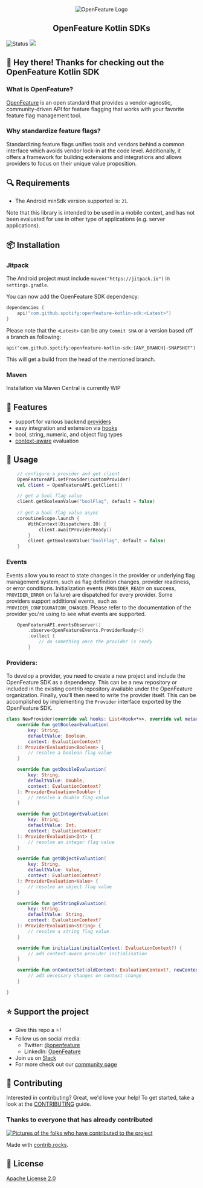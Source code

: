 <!-- markdownlint-disable MD033 -->
<p align="center">
  <picture>
    <source media="(prefers-color-scheme: dark)" srcset="https://raw.githubusercontent.com/open-feature/community/0e23508c163a6a1ac8c0ced3e4bd78faafe627c7/assets/logo/horizontal/white/openfeature-horizontal-white.svg">
    <source media="(prefers-color-scheme: light)" srcset="https://raw.githubusercontent.com/open-feature/community/0e23508c163a6a1ac8c0ced3e4bd78faafe627c7/assets/logo/horizontal/black/openfeature-horizontal-black.svg">
    <img align="center" alt="OpenFeature Logo">
  </picture>
</p>

<h2 align="center">OpenFeature Kotlin SDKs</h2>

![Status](https://img.shields.io/badge/lifecycle-alpha-a0c3d2.svg) [![](https://jitpack.io/v/spotify/openfeature-kotlin-sdk.svg)](https://jitpack.io/#spotify/openfeature-kotlin-sdk)

## 👋 Hey there! Thanks for checking out the OpenFeature Kotlin SDK

### What is OpenFeature?

[OpenFeature][openfeature-website] is an open standard that provides a vendor-agnostic, community-driven API for feature flagging that works with your favorite feature flag management tool.

### Why standardize feature flags?

Standardizing feature flags unifies tools and vendors behind a common interface which avoids vendor lock-in at the code level. Additionally, it offers a framework for building extensions and integrations and allows providers to focus on their unique value proposition.

## 🔍 Requirements

- The Android minSdk version supported is: `21`.

Note that this library is intended to be used in a mobile context, and has not been evaluated for use in other type of applications (e.g. server applications).

## 📦 Installation

### Jitpack

The Android project must include `maven("https://jitpack.io")` in `settings.gradle`.

You can now add the OpenFeature SDK dependency:
```kotlin
dependencies {
    api("com.github.spotify:openfeature-kotlin-sdk:<Latest>")
}
```
Please note that the `<Latest>` can be any `Commit SHA` or a version based off a branch as following:
```
api("com.github.spotify:openfeature-kotlin-sdk:[ANY_BRANCH]-SNAPSHOT")
```

This will get a build from the head of the mentioned branch. 

### Maven

Installation via Maven Central is currently WIP

## 🌟 Features

- support for various backend [providers](https://openfeature.dev/docs/reference/concepts/provider)
- easy integration and extension via [hooks](https://openfeature.dev/docs/reference/concepts/hooks)
- bool, string, numeric, and object flag types
- [context-aware](https://openfeature.dev/docs/reference/concepts/evaluation-context) evaluation

## 🚀 Usage

```kotlin
    // configure a provider and get client
    OpenFeatureAPI.setProvider(customProvider)
    val client = OpenFeatureAPI.getClient()

    // get a bool flag value
    client.getBooleanValue("boolFlag", default = false)
    
    // get a bool flag value async
    coroutineScope.launch {
        WithContext(Dispatchers.IO) {
            client.awaitProviderReady()
        }
        client.getBooleanValue("boolFlag", default = false)
    }
```

### Events

Events allow you to react to state changes in the provider or underlying flag management system, such as flag definition changes, provider readiness, or error conditions.
Initialization events (`PROVIDER_READY` on success, `PROVIDER_ERROR` on failure) are dispatched for every provider.
Some providers support additional events, such as `PROVIDER_CONFIGURATION_CHANGED`.
Please refer to the documentation of the provider you're using to see what events are supported.

```kotlin
    OpenFeatureAPI.eventsObserver()
        .observe<OpenFeatureEvents.ProviderReady>()
        .collect {
            // do something once the provider is ready
        }
```

### Providers:

To develop a provider, you need to create a new project and include the OpenFeature SDK as a dependency.
This can be a new repository or included in the existing contrib repository available under the OpenFeature organization.
Finally, you’ll then need to write the provider itself.
This can be accomplished by implementing the `Provider` interface exported by the OpenFeature SDK.

```kotlin
class NewProvider(override val hooks: List<Hook<*>>, override val metadata: Metadata) : FeatureProvider {
    override fun getBooleanEvaluation(
        key: String,
        defaultValue: Boolean,
        context: EvaluationContext?
    ): ProviderEvaluation<Boolean> {
        // resolve a boolean flag value
    }

    override fun getDoubleEvaluation(
        key: String,
        defaultValue: Double,
        context: EvaluationContext?
    ): ProviderEvaluation<Double> {
        // resolve a double flag value
    }

    override fun getIntegerEvaluation(
        key: String,
        defaultValue: Int,
        context: EvaluationContext?
    ): ProviderEvaluation<Int> {
        // resolve an integer flag value
    }

    override fun getObjectEvaluation(
        key: String,
        defaultValue: Value,
        context: EvaluationContext?
    ): ProviderEvaluation<Value> {
        // resolve an object flag value
    }

    override fun getStringEvaluation(
        key: String,
        defaultValue: String,
        context: EvaluationContext?
    ): ProviderEvaluation<String> {
        // resolve a string flag value
    }

    override fun initialize(initialContext: EvaluationContext?) {
        // add context-aware provider initialisation
    }

    override fun onContextSet(oldContext: EvaluationContext?, newContext: EvaluationContext) {
        // add necessary changes on context change
    }

}
```


## ⭐️ Support the project

- Give this repo a ⭐️!
- Follow us on social media:
    - Twitter: [@openfeature](https://twitter.com/openfeature)
    - LinkedIn: [OpenFeature](https://www.linkedin.com/company/openfeature/)
- Join us on [Slack](https://cloud-native.slack.com/archives/C0344AANLA1)
- For more check out our [community page](https://openfeature.dev/community/)

## 🤝 Contributing

Interested in contributing? Great, we'd love your help! To get started, take a look at the [CONTRIBUTING](CONTRIBUTING.md) guide.

### Thanks to everyone that has already contributed

<a href="https://github.com/open-feature/kotlin-sdk/graphs/contributors">
  <img src="https://contrib.rocks/image?repo=open-feature/kotlin-sdk" alt="Pictures of the folks who have contributed to the project" />
</a>

Made with [contrib.rocks](https://contrib.rocks).

## 📜 License

[Apache License 2.0](LICENSE)

[openfeature-website]: https://openfeature.dev